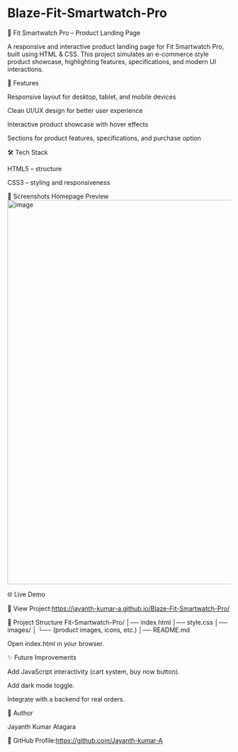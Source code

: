 # Blaze-Fit-Smartwatch-Pro

📱 Fit Smartwatch Pro – Product Landing Page

A responsive and interactive product landing page for Fit Smartwatch Pro, built using HTML & CSS.
This project simulates an e-commerce style product showcase, highlighting features, specifications, and modern UI interactions.

🚀 Features

Responsive layout for desktop, tablet, and mobile devices

Clean UI/UX design for better user experience

Interactive product showcase with hover effects

Sections for product features, specifications, and purchase option

🛠️ Tech Stack

HTML5 – structure

CSS3 – styling and responsiveness

📸 Screenshots
Homepage Preview
<img width="954" height="865" alt="image" src="https://github.com/user-attachments/assets/58465474-6099-4d81-8a65-b2b3c81852e1" />



🌐 Live Demo

🔗 View Project:https://jayanth-kumar-a.github.io/Blaze-Fit-Smartwatch-Pro/

📂 Project Structure
Fit-Smartwatch-Pro/
│── index.html
│── style.css
│── images/
│   └── (product images, icons, etc.)
│── README.md



Open index.html in your browser.

✨ Future Improvements

Add JavaScript interactivity (cart system, buy now button).

Add dark mode toggle.

Integrate with a backend for real orders.

👤 Author

Jayanth Kumar Atagara

🔗 GitHub Profile:https://github.com/Jayanth-kumar-A
